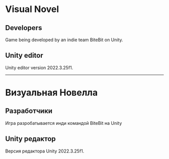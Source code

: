 # Visual Novel
## Developers
Game being developed by an indie team BiteBit on Unity.
## Unity editor
Unity editor version 2022.3.25f1.
___
# Визуальная Новелла
## Разработчики
Игра разробатывается инди командой BiteBit на Unity
## Unity редактор
Версия редактора Unity 2022.3.25f1.
